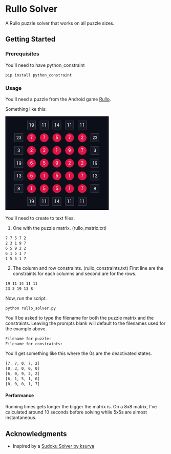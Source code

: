 # Rullo Solver

A Rullo puzzle solver that works on all puzzle sizes. 

## Getting Started

### Prerequisites

You'll need to have python_constraint

```
pip install python_constraint
```

### Usage

You'll need a puzzle from the Android game [Rullo](https://play.google.com/store/apps/details?id=air.com.akkad.rullo&hl=en).

Something like this:

![Rullo Screenshot](rullo_example.png )

You'll need to create to text files.

1. One with the puzzle matrix. (rullo_matrix.txt)
```
7 7 5 7 2
2 3 1 9 7
6 5 9 2 2
6 1 5 1 7
1 5 5 1 7
```

2. The column and row constraints. (rullo_constraints.txt)
First line are the constraints for each columns and second are for the rows.

```
19 11 14 11 11 
23 3 19 13 8	
```

Now, run the script.

```
python rullo_solver.py
```
You'll be asked to type the filename for both the puzzle matrix and the constraints. Leaving the prompts blank will default to the filenames used for the example above. 

```
Filename for puzzle: 
Filename for constraints: 
```

You'll get something like this where the 0s are the deactivated states.

```
[7, 7, 0, 7, 2]
[0, 3, 0, 0, 0]
[6, 0, 9, 2, 2]
[6, 1, 5, 1, 0]
[0, 0, 0, 1, 7]
```



#### Performance

Running times gets longer the bigger the matrix is.
On a 8x8 matrix, I've calculated around 10 seconds before solving while 5x5s are almost instantaneous.




## Acknowledgments

* Inspired by a [Sudoku Solver by ksurya](https://gist.github.com/ksurya/3940679)
